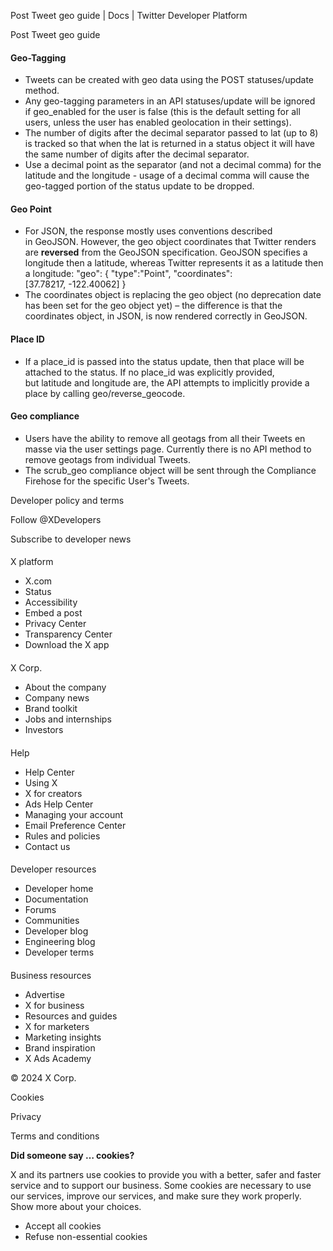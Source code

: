 
Post Tweet geo guide | Docs | Twitter Developer Platform 

Post Tweet geo guide

#### **Geo-Tagging**

* Tweets can be created with geo data using the POST statuses/update method.
* Any geo-tagging parameters in an API statuses/update will be ignored if geo\_enabled for the user is false (this is the default setting for all users, unless the user has enabled geolocation in their settings).
* The number of digits after the decimal separator passed to lat (up to 8) is tracked so that when the lat is returned in a status object it will have the same number of digits after the decimal separator.
* Use a decimal point as the separator (and not a decimal comma) for the latitude and the longitude - usage of a decimal comma will cause the geo-tagged portion of the status update to be dropped.

#### **Geo Point**

* For JSON, the response mostly uses conventions described in GeoJSON. However, the geo object coordinates that Twitter renders are **reversed** from the GeoJSON specification. GeoJSON specifies a longitude then a latitude, whereas Twitter represents it as a latitude then a longitude: "geo": { "type":"Point", "coordinates":[37.78217, -122.40062] }
* The coordinates object is replacing the geo object (no deprecation date has been set for the geo object yet) – the difference is that the coordinates object, in JSON, is now rendered correctly in GeoJSON.

#### **Place ID**

* If a place\_id is passed into the status update, then that place will be attached to the status. If no place\_id was explicitly provided, but latitude and longitude are, the API attempts to implicitly provide a place by calling geo/reverse\_geocode.

#### **Geo compliance**

* Users have the ability to remove all geotags from all their Tweets en masse via the user settings page. Currently there is no API method to remove geotags from individual Tweets.
* The scrub\_geo compliance object will be sent through the Compliance Firehose for the specific User's Tweets.

Developer policy and terms

Follow @XDevelopers

Subscribe to developer news

#### 
 X platform

* X.com
* Status
* Accessibility
* Embed a post
* Privacy Center
* Transparency Center
* Download the X app

#### 
 X Corp.

* About the company
* Company news
* Brand toolkit
* Jobs and internships
* Investors

#### 
 Help

* Help Center
* Using X
* X for creators
* Ads Help Center
* Managing your account
* Email Preference Center
* Rules and policies
* Contact us

#### 
 Developer resources

* Developer home
* Documentation
* Forums
* Communities
* Developer blog
* Engineering blog
* Developer terms

#### 
 Business resources

* Advertise
* X for business
* Resources and guides
* X for marketers
* Marketing insights
* Brand inspiration
* X Ads Academy

 © 2024 X Corp.

Cookies

Privacy

Terms and conditions

**Did someone say … cookies?**  

 X and its partners use cookies to provide you with a better, safer and
 faster service and to support our business. Some cookies are necessary to use
 our services, improve our services, and make sure they work properly.
 Show more about your choices.

* Accept all cookies
* Refuse non-essential cookies